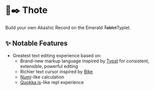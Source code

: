 # 📜✒️ Thote

Build your own Akashic Record on the Emerald ~~Tablet~~Typlet.

## ✨ Notable Features

- Greatest text editing experience based on:
    - Brand-new markup language inspired by [Typst](https://typst.app/) for consistent, extensible, powerful editing
    - Richier text cursor inspired by [Bike](https://www.hogbaysoftware.com/posts/bike-rich-text/)
    - [Numi](https://numi.app/)-like calculation
    - [Quokka.js](https://quokkajs.com/)-like repl experience
